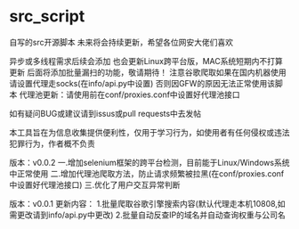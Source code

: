 # src_script
自写的src开源脚本
未来将会持续更新，希望各位网安大佬们喜欢

异步或多线程需求后续会添加
也会更新Linux跨平台版，MAC系统短期内不打算更新
后面将添加批量漏扫的功能，敬请期待！
注意谷歌爬取如果在国内机器使用请设置代理走socks(在info/api.py中设置)
否则因GFW的原因无法正常使用该脚本
代理池更新：请使用前在conf/proxies.conf中设置好代理池接口

如有疑问BUG或建议请到issus或pull requests中去发帖

本工具旨在为信息收集提供便利性，仅用于学习行为，如使用者有任何侵权或违法犯罪行为，作者概不负责

版本：v0.0.2
一.增加selenium框架的跨平台检测，目前能于Linux/Windows系统中正常使用
二.增加代理池爬取方法，防止请求频繁被拉黑(在conf/proxies.conf中设置好代理池接口)
三.优化了用户交互异常判断

版本：v0.0.1
更新内容：
1.批量爬取谷歌引擎搜索内容(默认代理走本机10808,如需更改请到info/api.py中更改)
2.批量自动反查IP的域名并自动查询权重与公司名
